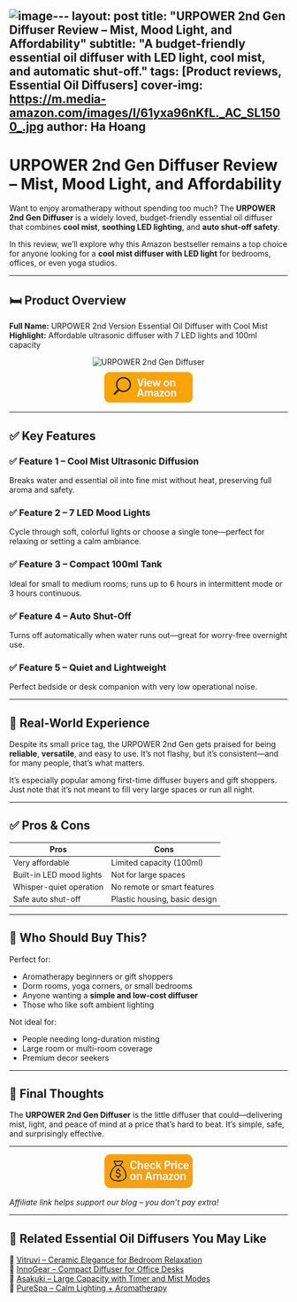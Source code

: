 ![image](https://github.com/user-attachments/assets/b7c9817a-d13b-4165-abf0-f6f3c7edbde6)---
layout: post
title: "URPOWER 2nd Gen Diffuser Review – Mist, Mood Light, and Affordability"
subtitle: "A budget-friendly essential oil diffuser with LED light, cool mist, and automatic shut-off."
tags: [Product reviews, Essential Oil Diffusers]
cover-img: https://m.media-amazon.com/images/I/61yxa96nKfL._AC_SL1500_.jpg
author: Ha Hoang
---

# URPOWER 2nd Gen Diffuser Review – Mist, Mood Light, and Affordability

Want to enjoy aromatherapy without spending too much? The **URPOWER 2nd Gen Diffuser** is a widely loved, budget-friendly essential oil diffuser that combines **cool mist**, **soothing LED lighting**, and **auto shut-off safety**.

In this review, we’ll explore why this Amazon bestseller remains a top choice for anyone looking for a **cool mist diffuser with LED light** for bedrooms, offices, or even yoga studios.

---

## 🛏️ Product Overview

**Full Name:** URPOWER 2nd Version Essential Oil Diffuser with Cool Mist  
**Highlight:** Affordable ultrasonic diffuser with 7 LED lights and 100ml capacity

<div style="text-align:center;">
  <img src="https://m.media-amazon.com/images/I/51rbMI1C8eL._AC_SL1500_.jpg" alt="URPOWER 2nd Gen Diffuser" style="width:400px; height:auto;" />
  <br/>
  <a href="https://amzn.to/44CQNpq" target="_blank" rel="nofollow sponsored noopener">
    <img src="/assets/img/view.png" alt="View on Amazon" style="width:160px; height:auto; margin-top:10px;" />
  </a>
</div>

---

## ✅ Key Features

### ✅ Feature 1 – Cool Mist Ultrasonic Diffusion  
Breaks water and essential oil into fine mist without heat, preserving full aroma and safety.

### ✅ Feature 2 – 7 LED Mood Lights  
Cycle through soft, colorful lights or choose a single tone—perfect for relaxing or setting a calm ambiance.

### ✅ Feature 3 – Compact 100ml Tank  
Ideal for small to medium rooms; runs up to 6 hours in intermittent mode or 3 hours continuous.

### ✅ Feature 4 – Auto Shut-Off  
Turns off automatically when water runs out—great for worry-free overnight use.

### ✅ Feature 5 – Quiet and Lightweight  
Perfect bedside or desk companion with very low operational noise.

---

## 🧪 Real-World Experience

Despite its small price tag, the URPOWER 2nd Gen gets praised for being **reliable**, **versatile**, and easy to use. It’s not flashy, but it’s consistent—and for many people, that’s what matters.

It’s especially popular among first-time diffuser buyers and gift shoppers. Just note that it’s not meant to fill very large spaces or run all night.

---

## ✅ Pros & Cons

| Pros | Cons |
|------|------|
| Very affordable | Limited capacity (100ml) |
| Built-in LED mood lights | Not for large spaces |
| Whisper-quiet operation | No remote or smart features |
| Safe auto shut-off | Plastic housing, basic design |

---

## 👥 Who Should Buy This?

Perfect for:

- Aromatherapy beginners or gift shoppers  
- Dorm rooms, yoga corners, or small bedrooms  
- Anyone wanting a **simple and low-cost diffuser**  
- Those who like soft ambient lighting

Not ideal for:

- People needing long-duration misting  
- Large room or multi-room coverage  
- Premium decor seekers

---

## 🤔 Final Thoughts

The **URPOWER 2nd Gen Diffuser** is the little diffuser that could—delivering mist, light, and peace of mind at a price that’s hard to beat. It’s simple, safe, and surprisingly effective.

---

<div style="text-align:center;">
  <a href="https://amzn.to/44CQNpq" target="_blank" rel="nofollow sponsored noopener">
    <img src="/assets/img/checkprice.png" alt="Check price on Amazon" style="width:160px; height:auto;" />
  </a>
</div>

*Affiliate link helps support our blog – you don’t pay extra!*

---

## 🧾 Related Essential Oil Diffusers You May Like

<ul style="list-style: none; padding-left: 0;">
  <li>🔗 <a href="https://havan.yoga/2025-05-14-vitruvi-stone-diffuser-review/">Vitruvi – Ceramic Elegance for Bedroom Relaxation</a></li>
  <li>🔗 <a href="https://havan.yoga/2025-05-14-innogear-diffuser-review/">InnoGear – Compact Diffuser for Office Desks</a></li>
  <li>🔗 <a href="https://havan.yoga/2025-05-14-asakuki-500ml-diffuser-review/">Asakuki – Large Capacity with Timer and Mist Modes</a></li>
  <li>🔗 <a href="https://havan.yoga/2025-05-14-purespa-diffuser-review/">PureSpa – Calm Lighting + Aromatherapy</a></li>
</ul>

